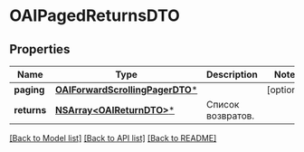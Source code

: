 # OAIPagedReturnsDTO

## Properties
Name | Type | Description | Notes
------------ | ------------- | ------------- | -------------
**paging** | [**OAIForwardScrollingPagerDTO***](OAIForwardScrollingPagerDTO.md) |  | [optional] 
**returns** | [**NSArray&lt;OAIReturnDTO&gt;***](OAIReturnDTO.md) | Список возвратов. | 

[[Back to Model list]](../README.md#documentation-for-models) [[Back to API list]](../README.md#documentation-for-api-endpoints) [[Back to README]](../README.md)


